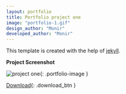 ```yaml
---
layout: portfolio
title: Portfolio project one
image: "portfolio-1.gif"
design_author: "Monir"
developed_author: "Monir"
---
```


This template is created with the help of [jekyll](http://jekyllrb.com/).


**Project Screenshot**

![project one]({{site.baseurl}}/images/portfolio-1.gif){: .portfolio-image }


[Download](http://www.google.com){: .download_btn }
